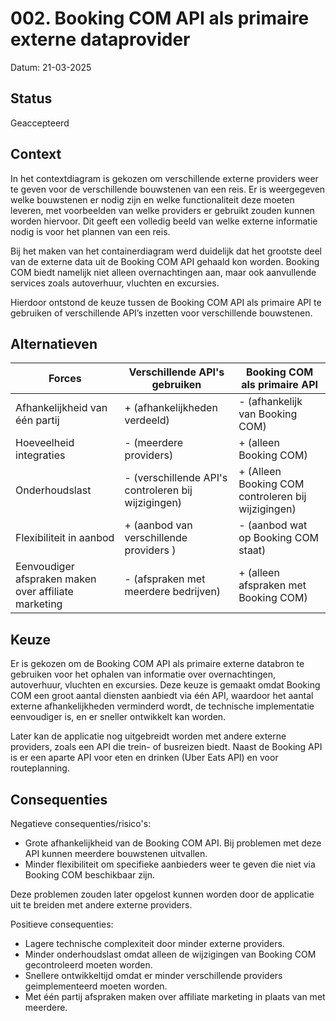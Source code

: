 # 002. Booking COM API als primaire externe dataprovider
Datum: 21-03-2025

## Status
Geaccepteerd

## Context
In het contextdiagram is gekozen om verschillende externe providers weer te geven voor de verschillende bouwstenen van een reis. Er is weergegeven welke bouwstenen er nodig zijn en welke functionaliteit deze moeten leveren, met voorbeelden van welke providers er gebruikt zouden kunnen worden hiervoor. Dit geeft een volledig beeld van welke externe informatie nodig is voor het plannen van een reis.

Bij het maken van het containerdiagram werd duidelijk dat het grootste deel van de externe data uit de Booking COM API gehaald kon worden. Booking COM biedt namelijk niet alleen overnachtingen aan, maar ook aanvullende services zoals autoverhuur, vluchten en excursies. 

Hierdoor ontstond de keuze tussen de Booking COM API als primaire API te gebruiken of verschillende API’s inzetten voor verschillende bouwstenen.

## Alternatieven
| Forces | Verschillende API's gebruiken | Booking COM als primaire API |
|------------------------------|----------------|-----|
| Afhankelijkheid van één partij | + (afhankelijkheden verdeeld) | - (afhankelijk van Booking COM) |
| Hoeveelheid integraties | - (meerdere providers) | + (alleen Booking COM) |
| Onderhoudslast | - (verschillende API's controleren bij wijzigingen) | + (Alleen Booking COM controleren bij wijzigingen) |
| Flexibiliteit in aanbod | + (aanbod van verschillende providers ) | - (aanbod wat op Booking COM staat) |
| Eenvoudiger afspraken maken over affiliate marketing  | - (afspraken met meerdere bedrijven)| + (alleen afspraken met Booking COM) |


## Keuze
Er is gekozen om de Booking COM API als primaire externe databron te gebruiken voor het ophalen van informatie over overnachtingen, autoverhuur, vluchten en excursies.
Deze keuze is gemaakt omdat Booking COM een groot aantal diensten aanbiedt via één API, waardoor het aantal externe afhankelijkheden verminderd wordt, de technische implementatie eenvoudiger is, en er sneller ontwikkelt kan worden.

Later kan de applicatie nog uitgebreidt worden met andere externe providers, zoals een API die trein- of busreizen biedt. Naast de Booking API is er een aparte API voor eten en drinken (Uber Eats API) en voor routeplanning. 

## Consequenties
Negatieve consequenties/risico's:
- Grote afhankelijkheid van de Booking COM API. Bij problemen met deze API kunnen meerdere bouwstenen uitvallen.
- Minder flexibiliteit om specifieke aanbieders weer te geven die niet via Booking COM beschikbaar zijn. 

Deze problemen zouden later opgelost kunnen worden door de applicatie uit te breiden met andere externe providers. 

Positieve consequenties:
- Lagere technische complexiteit door minder externe providers.
- Minder onderhoudslast omdat alleen de wijzigingen van Booking COM gecontroleerd moeten worden.
- Snellere ontwikkeltijd omdat er minder verschillende providers geimplementeerd moeten worden.
- Met één partij afspraken maken over affiliate marketing in plaats van met meerdere.
